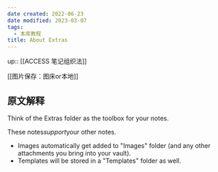 ```yaml
---
date created: 2022-06-23
date modified: 2023-03-07
tags:
  - 本库教程
title: About Extras
---
```


up:: [[ACCESS 笔记组织法]]

[[图片保存：图床or本地]]

## 原文解释

Think of the Extras folder as the toolbox for your notes.

These notes*support*your other notes.

- Images automatically get added to "Images" folder (and any other attachments you bring into your vault).
- Templates will be stored in a "Templates" folder as well.
